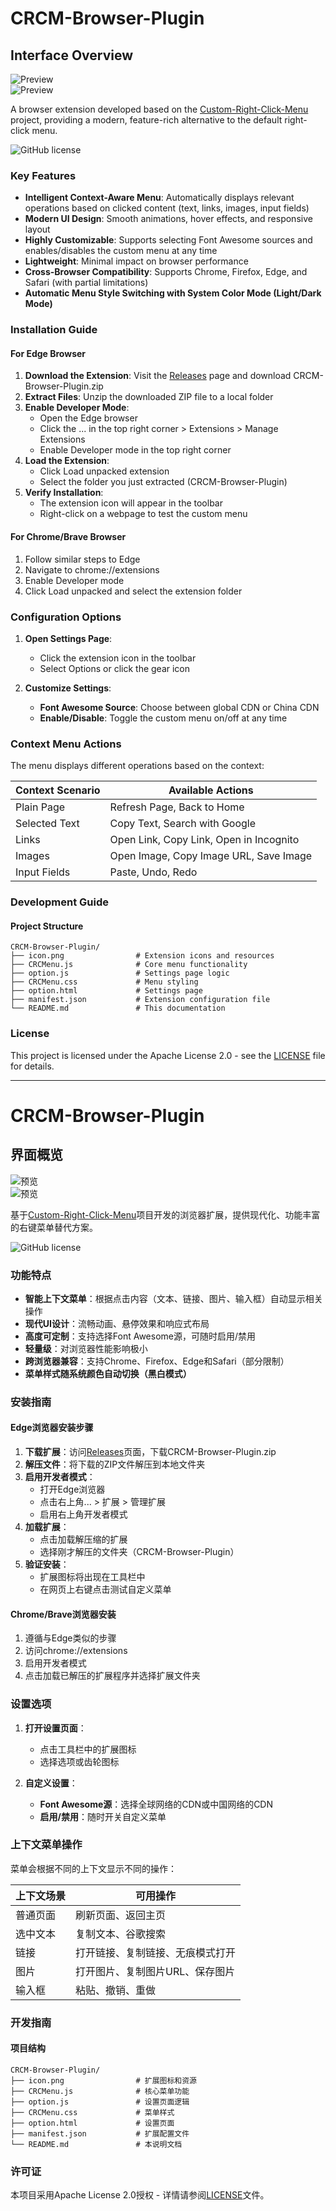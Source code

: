 # CRCM-Browser-Plugin

## Interface Overview
![Preview](https://github.com/add-qwq/CRCM-Browser-Plugin/blob/main/CRCM-Browser-Plugin.png?raw=true)  
![Preview](https://github.com/add-qwq/CRCM-Browser-Plugin/blob/main/CRCM-Browser-Plugin2.png?raw=true)  

A browser extension developed based on the [Custom-Right-Click-Menu](https://github.com/add-qwq/Custom-Right-Click-Menu) project, providing a modern, feature-rich alternative to the default right-click menu.  

![GitHub license](https://img.shields.io/github/license/add-qwq/CRCM-Browser-Plugin?style=flat-square)  


### Key Features
- **Intelligent Context-Aware Menu**: Automatically displays relevant operations based on clicked content (text, links, images, input fields)
- **Modern UI Design**: Smooth animations, hover effects, and responsive layout
- **Highly Customizable**: Supports selecting Font Awesome sources and enables/disables the custom menu at any time
- **Lightweight**: Minimal impact on browser performance
- **Cross-Browser Compatibility**: Supports Chrome, Firefox, Edge, and Safari (with partial limitations)
- **Automatic Menu Style Switching with System Color Mode (Light/Dark Mode)**  


### Installation Guide
#### For Edge Browser
1. **Download the Extension**: Visit the [Releases](https://github.com/add-qwq/CRCM-Browser-Plugin/releases) page and download CRCM-Browser-Plugin.zip
2. **Extract Files**: Unzip the downloaded ZIP file to a local folder
3. **Enable Developer Mode**:
   - Open the Edge browser
   - Click the ... in the top right corner > Extensions > Manage Extensions
   - Enable Developer mode in the top right corner
4. **Load the Extension**:
   - Click Load unpacked extension
   - Select the folder you just extracted (CRCM-Browser-Plugin)
5. **Verify Installation**:
   - The extension icon will appear in the toolbar
   - Right-click on a webpage to test the custom menu

#### For Chrome/Brave Browser
1. Follow similar steps to Edge
2. Navigate to chrome://extensions
3. Enable Developer mode
4. Click Load unpacked and select the extension folder  


### Configuration Options
1. **Open Settings Page**:
   - Click the extension icon in the toolbar
   - Select Options or click the gear icon

2. **Customize Settings**:
   - **Font Awesome Source**: Choose between global CDN or China CDN
   - **Enable/Disable**: Toggle the custom menu on/off at any time


### Context Menu Actions
The menu displays different operations based on the context:

| Context Scenario    | Available Actions                          |
|---------------------|--------------------------------------------|
| Plain Page          | Refresh Page, Back to Home                  |
| Selected Text       | Copy Text, Search with Google              |
| Links               | Open Link, Copy Link, Open in Incognito     |
| Images              | Open Image, Copy Image URL, Save Image     |
| Input Fields        | Paste, Undo, Redo                          |  


### Development Guide
#### Project Structure
```
CRCM-Browser-Plugin/
├── icon.png                # Extension icons and resources
├── CRCMenu.js              # Core menu functionality
├── option.js               # Settings page logic
├── CRCMenu.css             # Menu styling
├── option.html             # Settings page
├── manifest.json           # Extension configuration file
└── README.md               # This documentation
```


### License
This project is licensed under the Apache License 2.0 - see the [LICENSE](LICENSE) file for details.  


---


# CRCM-Browser-Plugin

## 界面概览
![预览](https://github.com/add-qwq/CRCM-Browser-Plugin/blob/main/CRCM-Browser-Plugin.png?raw=true)  
![预览](https://github.com/add-qwq/CRCM-Browser-Plugin/blob/main/CRCM-Browser-Plugin2.png?raw=true)  

基于[Custom-Right-Click-Menu](https://github.com/add-qwq/Custom-Right-Click-Menu)项目开发的浏览器扩展，提供现代化、功能丰富的右键菜单替代方案。  

![GitHub license](https://img.shields.io/github/license/add-qwq/CRCM-Browser-Plugin?style=flat-square)  


### 功能特点
- **智能上下文菜单**：根据点击内容（文本、链接、图片、输入框）自动显示相关操作
- **现代UI设计**：流畅动画、悬停效果和响应式布局
- **高度可定制**：支持选择Font Awesome源，可随时启用/禁用
- **轻量级**：对浏览器性能影响极小
- **跨浏览器兼容**：支持Chrome、Firefox、Edge和Safari（部分限制）
- **菜单样式随系统颜色自动切换（黑白模式）**  


### 安装指南
#### Edge浏览器安装步骤
1. **下载扩展**：访问[Releases](https://github.com/add-qwq/CRCM-Browser-Plugin/releases)页面，下载CRCM-Browser-Plugin.zip
2. **解压文件**：将下载的ZIP文件解压到本地文件夹
3. **启用开发者模式**：
   - 打开Edge浏览器
   - 点击右上角... > 扩展 > 管理扩展
   - 启用右上角开发者模式
4. **加载扩展**：
   - 点击加载解压缩的扩展
   - 选择刚才解压的文件夹（CRCM-Browser-Plugin）
5. **验证安装**：
   - 扩展图标将出现在工具栏中
   - 在网页上右键点击测试自定义菜单

#### Chrome/Brave浏览器安装
1. 遵循与Edge类似的步骤
2. 访问chrome://extensions
3. 启用开发者模式
4. 点击加载已解压的扩展程序并选择扩展文件夹  


### 设置选项
1. **打开设置页面**：
   - 点击工具栏中的扩展图标
   - 选择选项或齿轮图标

2. **自定义设置**：
   - **Font Awesome源**：选择全球网络的CDN或中国网络的CDN
   - **启用/禁用**：随时开关自定义菜单


### 上下文菜单操作
菜单会根据不同的上下文显示不同的操作：

| 上下文场景         | 可用操作                                  |
|--------------------|------------------------------------------|
| 普通页面           | 刷新页面、返回主页                       |
| 选中文本           | 复制文本、谷歌搜索                       |
| 链接               | 打开链接、复制链接、无痕模式打开         |
| 图片               | 打开图片、复制图片URL、保存图片          |
| 输入框             | 粘贴、撤销、重做                         |  


### 开发指南
#### 项目结构
```
CRCM-Browser-Plugin/
├── icon.png                # 扩展图标和资源
├── CRCMenu.js              # 核心菜单功能
├── option.js               # 设置页面逻辑
├── CRCMenu.css             # 菜单样式
├── option.html             # 设置页面
├── manifest.json           # 扩展配置文件
└── README.md               # 本说明文档
```


### 许可证
本项目采用Apache License 2.0授权 - 详情请参阅[LICENSE](LICENSE)文件。
